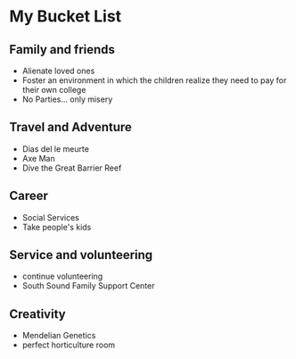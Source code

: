 # My Bucket List

## Family and friends
 * Alienate loved ones
 * Foster an environment in which the children realize they need to pay for their own college
 * No Parties... only misery

## Travel and Adventure
 * Dias del le meurte
 * Axe Man
 * Dive the Great Barrier Reef
 
## Career
 * Social Services
 * Take people's kids

## Service and volunteering
 * continue volunteering
 * South Sound Family Support Center
 
## Creativity
* Mendelian Genetics
* perfect horticulture room
